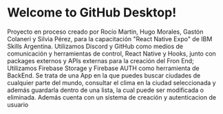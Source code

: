 # Welcome to GitHub Desktop!

Proyecto en proceso creado por Rocío Martin, Hugo Morales, Gastón Colaneri y Silvia Pérez, para la capacitación "React Native Expo" de IBM Skills Argentina.
Utilizamos Discord y GitHub como medios de comunicación y herramientas de control, React Native y Hooks, junto con packages externos y APIs externas para la creación del Fron End; Utilizamos Firebase Storage y Firebase AUTH como herramienta de BackEnd. 
Se trata de una App en la que puedes buscar ciudades de cualquier parte del mundo, consultar el clima en la ciudad seleccionada y además guardarla dentro de una lista, la cual puede ser modificada o eliminada. Además cuenta con un sistema de creación y autenticacion de usuario
